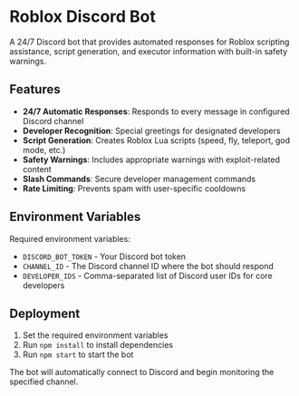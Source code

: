 # Roblox Discord Bot

A 24/7 Discord bot that provides automated responses for Roblox scripting assistance, script generation, and executor information with built-in safety warnings.

## Features

- **24/7 Automatic Responses**: Responds to every message in configured Discord channel
- **Developer Recognition**: Special greetings for designated developers
- **Script Generation**: Creates Roblox Lua scripts (speed, fly, teleport, god mode, etc.)
- **Safety Warnings**: Includes appropriate warnings with exploit-related content
- **Slash Commands**: Secure developer management commands
- **Rate Limiting**: Prevents spam with user-specific cooldowns

## Environment Variables

Required environment variables:

- `DISCORD_BOT_TOKEN` - Your Discord bot token
- `CHANNEL_ID` - The Discord channel ID where the bot should respond
- `DEVELOPER_IDS` - Comma-separated list of Discord user IDs for core developers

## Deployment

1. Set the required environment variables
2. Run `npm install` to install dependencies
3. Run `npm start` to start the bot

The bot will automatically connect to Discord and begin monitoring the specified channel.